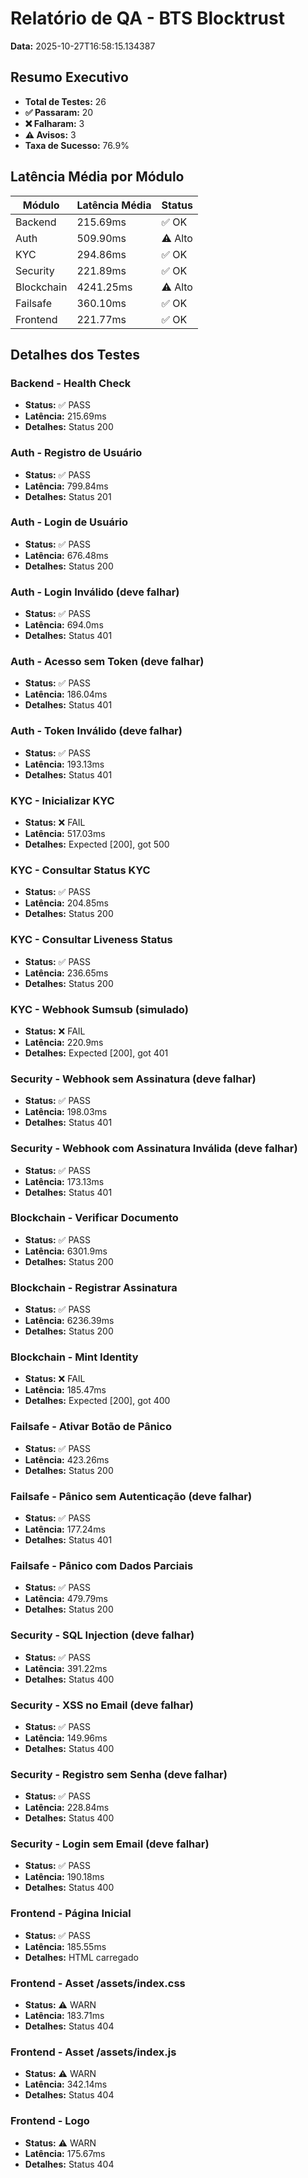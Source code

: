 # Relatório de QA - BTS Blocktrust

**Data:** 2025-10-27T16:58:15.134387

## Resumo Executivo

- **Total de Testes:** 26
- **✅ Passaram:** 20
- **❌ Falharam:** 3
- **⚠️ Avisos:** 3
- **Taxa de Sucesso:** 76.9%

## Latência Média por Módulo

| Módulo | Latência Média | Status |
|--------|----------------|--------|
| Backend | 215.69ms | ✅ OK |
| Auth | 509.90ms | ⚠️ Alto |
| KYC | 294.86ms | ✅ OK |
| Security | 221.89ms | ✅ OK |
| Blockchain | 4241.25ms | ⚠️ Alto |
| Failsafe | 360.10ms | ✅ OK |
| Frontend | 221.77ms | ✅ OK |

## Detalhes dos Testes

### Backend - Health Check

- **Status:** ✅ PASS
- **Latência:** 215.69ms
- **Detalhes:** Status 200

### Auth - Registro de Usuário

- **Status:** ✅ PASS
- **Latência:** 799.84ms
- **Detalhes:** Status 201

### Auth - Login de Usuário

- **Status:** ✅ PASS
- **Latência:** 676.48ms
- **Detalhes:** Status 200

### Auth - Login Inválido (deve falhar)

- **Status:** ✅ PASS
- **Latência:** 694.0ms
- **Detalhes:** Status 401

### Auth - Acesso sem Token (deve falhar)

- **Status:** ✅ PASS
- **Latência:** 186.04ms
- **Detalhes:** Status 401

### Auth - Token Inválido (deve falhar)

- **Status:** ✅ PASS
- **Latência:** 193.13ms
- **Detalhes:** Status 401

### KYC - Inicializar KYC

- **Status:** ❌ FAIL
- **Latência:** 517.03ms
- **Detalhes:** Expected [200], got 500

### KYC - Consultar Status KYC

- **Status:** ✅ PASS
- **Latência:** 204.85ms
- **Detalhes:** Status 200

### KYC - Consultar Liveness Status

- **Status:** ✅ PASS
- **Latência:** 236.65ms
- **Detalhes:** Status 200

### KYC - Webhook Sumsub (simulado)

- **Status:** ❌ FAIL
- **Latência:** 220.9ms
- **Detalhes:** Expected [200], got 401

### Security - Webhook sem Assinatura (deve falhar)

- **Status:** ✅ PASS
- **Latência:** 198.03ms
- **Detalhes:** Status 401

### Security - Webhook com Assinatura Inválida (deve falhar)

- **Status:** ✅ PASS
- **Latência:** 173.13ms
- **Detalhes:** Status 401

### Blockchain - Verificar Documento

- **Status:** ✅ PASS
- **Latência:** 6301.9ms
- **Detalhes:** Status 200

### Blockchain - Registrar Assinatura

- **Status:** ✅ PASS
- **Latência:** 6236.39ms
- **Detalhes:** Status 200

### Blockchain - Mint Identity

- **Status:** ❌ FAIL
- **Latência:** 185.47ms
- **Detalhes:** Expected [200], got 400

### Failsafe - Ativar Botão de Pânico

- **Status:** ✅ PASS
- **Latência:** 423.26ms
- **Detalhes:** Status 200

### Failsafe - Pânico sem Autenticação (deve falhar)

- **Status:** ✅ PASS
- **Latência:** 177.24ms
- **Detalhes:** Status 401

### Failsafe - Pânico com Dados Parciais

- **Status:** ✅ PASS
- **Latência:** 479.79ms
- **Detalhes:** Status 200

### Security - SQL Injection (deve falhar)

- **Status:** ✅ PASS
- **Latência:** 391.22ms
- **Detalhes:** Status 400

### Security - XSS no Email (deve falhar)

- **Status:** ✅ PASS
- **Latência:** 149.96ms
- **Detalhes:** Status 400

### Security - Registro sem Senha (deve falhar)

- **Status:** ✅ PASS
- **Latência:** 228.84ms
- **Detalhes:** Status 400

### Security - Login sem Email (deve falhar)

- **Status:** ✅ PASS
- **Latência:** 190.18ms
- **Detalhes:** Status 400

### Frontend - Página Inicial

- **Status:** ✅ PASS
- **Latência:** 185.55ms
- **Detalhes:** HTML carregado

### Frontend - Asset /assets/index.css

- **Status:** ⚠️ WARN
- **Latência:** 183.71ms
- **Detalhes:** Status 404

### Frontend - Asset /assets/index.js

- **Status:** ⚠️ WARN
- **Latência:** 342.14ms
- **Detalhes:** Status 404

### Frontend - Logo

- **Status:** ⚠️ WARN
- **Latência:** 175.67ms
- **Detalhes:** Status 404


